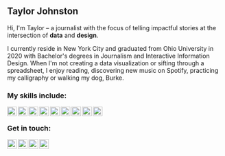 ## Taylor Johnston
Hi, I'm Taylor – a journalist with the focus of telling impactful stories at the intersection of __data__ and __design__. 

I currently reside in New York City and graduated from Ohio University in 2020 with Bachelor's degrees in Journalism and Interactive Information Design. When I'm not creating a data visualization or sifting through a spreadsheet, I enjoy reading, discovering new music on Spotify, practicing my calligraphy or walking my dog, Burke.

### My skills include:
<img align="left" alt="HTML" width="22px" src="https://cdn.jsdelivr.net/npm/simple-icons@v3/icons/html5.svg" />
<img align="left" alt="CSS" width="22px" src="https://cdn.jsdelivr.net/npm/simple-icons@v3/icons/css3.svg" />
<img align="left" alt="Bootstrap" width="22px" src="https://cdn.jsdelivr.net/npm/simple-icons@v3/icons/bootstrap.svg" />
<img align="left" alt="JavaScript" width="22px" src="https://cdn.jsdelivr.net/npm/simple-icons@v3/icons/javascript.svg" />
<img align="left" alt="D3.js" width="22px" src="https://cdn.jsdelivr.net/npm/simple-icons@v3/icons/d3-dot-js.svg" />
<img align="left" alt="RStudio" width="22px" src="https://cdn.jsdelivr.net/npm/simple-icons@v3/icons/rstudio.svg" />
<img align="left" alt="PostgreSQL" width="22px" src="https://cdn.jsdelivr.net/npm/simple-icons@v3/icons/postgresql.svg" />
<img align="left" alt="Python" width="22px" src="https://cdn.jsdelivr.net/npm/simple-icons@v3/icons/python.svg" />
<img align="left" alt="Git" width="22px" src="https://cdn.jsdelivr.net/npm/simple-icons@v3/icons/git.svg" />
<br>
  
### Get in touch:

<a href="https://twitter.com/TF_Johnston">
  <img align="left" alt="Taylor Johnston | Twitter" width="22px" src="https://cdn.jsdelivr.net/npm/simple-icons@v3/icons/twitter.svg" />
</a>
<a href="https://www.linkedin.com/in/taylor-fay-johnston/">
  <img align="left" alt="Taylor's LinkedIn" width="22px" src="https://cdn.jsdelivr.net/npm/simple-icons@v3/icons/linkedin.svg" />
</a>
<a href="https://www.instagram.com/taylorfayjohnston/">
  <img align="left" alt="Taylor's Instagram" width="22px" src="https://cdn.jsdelivr.net/npm/simple-icons@v3/icons/instagram.svg" />
</a>
<a href="mailto:taylorfjohnston@gmail.com">
  <img align="left" alt="Taylor's Email" width="22px" src="https://cdn.jsdelivr.net/npm/simple-icons@v3/icons/gmail.svg" />
</a>


